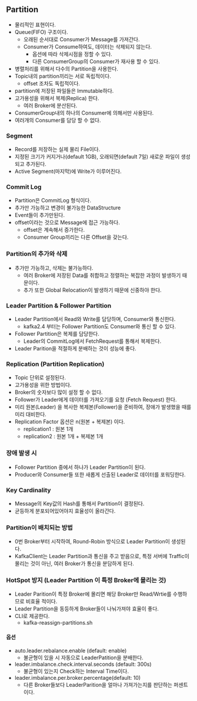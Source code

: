 ## Partition
- 물리적인 표현이다.
- Queue(FIFO) 구조이다.
    - 오래된 순서대로 Consumer가 Message를 가져간다.
    - Consumer가 Consume하여도, 데이터는 삭제되지 않는다.
        - 옵션에 따라 삭제시점을 정할 수 있다.
        - 다른 ConsumerGroup의 Consumer가 재사용 할 수 있다.
- 병렬처리를 위해서 다수의 Partition을 사용한다.
- Topic내의 partition끼리는 서로 독립적이다.
    - offset 조차도 독립적이다.
- partition에 저장된 파일들은 Immutable하다.
- 고가용성을 위해서 복제(Replica) 한다.
    - 여러 Broker에 분산된다.
- ConsumerGroup내의 하나의 Consumer에 의해서만 사용된다.
- 여러개의 Consumer를 담당 할 수 없다.

### Segment
- Record를 저장하는 실제 물리 File이다.
- 지정된 크기가 커지거나(default 1GB), 오래되면(default 7일) 새로운 파일이 생성되고 추가된다.
- Active Segment(마지막)에 Write가 이루어진다.

### Commit Log
- Partition은 CommitLog 형식이다.
- 추가만 가능하고 변경이 불가능한 DataStructure
- Event들이 추가만된다.
- offset이라는 것으로 Message에 접근 가능하다.
  - offset은 계속해서 증가한다.
  - Consumer Group끼리는 다른 Offset을 갖는다.

### Partition의 추가와 삭제
- 추가만 가능하고, 삭제는 불가능하다.
  - 여러 Broker에 저장된 Data를 취합하고 정렬하는 복잡한 과정이 발생하기 때문이다.
  - 추가 또한 Global Relocation이 발생하기 때문에 신중하야 한다.

### Leader Partition & Follower Partition
- Leader Partition에서 Read와 Write를 담당하며, Consumer와 통신한다.
  - kafka2.4 부터는 Follower Partition도 Consumer와 통신 할 수 있다.
- Follower Partition은 복제를 담당한다.
  - Leader의 CommitLog에서 FetchRequest를 통해서 복제한다.
- Leader Parition을 적절하게 분배하는 것이 성능에 좋다.

### Replication (Partition Replication)
- Topic 단위로 설정된다.
- 고가용성을 위한 방법이다.
- Broker의 숫자보다 많이 설정 할 수 없다.
- Follower가 Leader에게 데이터를 가져오기를 요청 (Fetch Request) 한다.
- 미리 원본(Leader) 을 복사한 복제본(Follower)을 준비하여, 장애가 발생했을 때를 미리 대비한다.
- Replication Factor 옵션은 n(원본 + 복제본) 이다.
    - replication1 : 원본 1개
    - replication2 : 원본 1개 + 복제본 1개

### 장애 발생 시
- Follower Partition 중에서 하나가 Leader Partition이 된다.
- Producer와 Consumer들 또한 새롭게 선출된 Leader로 데이터를 포워딩한다.

### Key Cardinality
- Message의 Key값의 Hash를 통해서 Partition이 결정된다.
- 균등하게 분포되어있어야지 효율성이 올라간다.

### Partition이 배치되는 방법
- 0번 Broker부터 시작하여, Round-Robin 방식으로 Leader Partition이 생성된다.
- KafkaClient는 Leader Partition과 통신을 주고 받음으로, 특정 서버에 Traffic이 몰리는 것이 아닌,
  여러 Broker가 통신을 분담하게 된다.

### HotSpot 방지 (Leader Partition 이 특정 Broker에 몰리는 것)
- Leader Parition이 특정 Broker에 몰리면 해당 Broker만 Read/Wrtie를 수행하므로 비효율 적이다.
- Leader Partition을 동등하게 Broker들이 나눠가져야 효율이 좋다.
- CLI로 제공한다.
  - kafka-reassign-partitions.sh

#### 옵션
- auto.leader.rebalance.enable (default: enable) 
  - 불균형이 있을 시 자동으로 LeaderPatition을 분배한다.
- leader.imbalance.check.interval.seconds (default: 300s)
  - 불균형이 있는지 Check하는 Interval Time이다.
- leader.imbalance.per.broker.percentage(default: 10)
  - 다른 Broker들보다 LeaderParition을 얼마나 가져가는지를 판단하는 퍼센트이다.